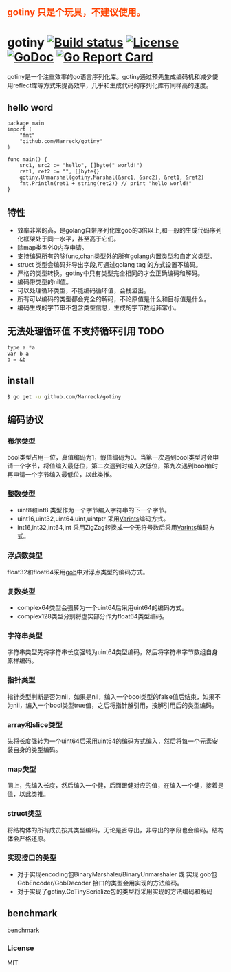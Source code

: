 ## <font color="#FF4500" >gotiny 只是个玩具，不建议使用。</font>


# gotiny   [![Build status][travis-img]][travis-url] [![License][license-img]][license-url] [![GoDoc][doc-img]][doc-url] [![Go Report Card](https://goreportcard.com/badge/github.com/Marreck/gotiny)](https://goreportcard.com/report/github.com/Marreck/gotiny)
gotiny是一个注重效率的go语言序列化库。gotiny通过预先生成编码机和减少使用reflect库等方式来提高效率，几乎和生成代码的序列化库有同样高的速度。
## hello word 
    package main
    import (
   	    "fmt"
   	    "github.com/Marreck/gotiny"
    )
    
    func main() {
   	    src1, src2 := "hello", []byte(" world!")
   	    ret1, ret2 := "", []byte{}
   	    gotiny.Unmarshal(gotiny.Marshal(&src1, &src2), &ret1, &ret2)
   	    fmt.Println(ret1 + string(ret2)) // print "hello world!"
    }

## 特性
- 效率非常的高，是golang自带序列化库gob的3倍以上,和一般的生成代码序列化框架处于同一水平，甚至高于它们。
- 除map类型外0内存申请。
- 支持编码所有的除func,chan类型外的所有golang内置类型和自定义类型。
- struct 类型会编码非导出字段,可通过golang tag 的方式设置不编码。
- 严格的类型转换。gotiny中只有类型完全相同的才会正确编码和解码。
- 编码带类型的nil值。
- 可以处理循环类型，不能编码循环值，会栈溢出。
- 所有可以编码的类型都会完全的解码，不论原值是什么和目标值是什么。
- 编码生成的字节串不包含类型信息，生成的字节数组非常小。
## 无法处理循环值 不支持循环引用  TODO 
	type a *a
	var b a
	b = &b

## install
```bash
$ go get -u github.com/Marreck/gotiny
```

## 编码协议
### 布尔类型
bool类型占用一位，真值编码为1，假值编码为0。当第一次遇到bool类型时会申请一个字节，将值编入最低位，第二次遇到时编入次低位，第九次遇到bool值时再申请一个字节编入最低位，以此类推。
### 整数类型
- uint8和int8 类型作为一个字节编入字符串的下一个字节。
- uint16,uint32,uint64,uint,uintptr 采用[Varints](https://developers.google.com/protocol-buffers/docs/encoding#varints)编码方式。
- int16,int32,int64,int 采用ZigZag转换成一个无符号数后采用[Varints](https://developers.google.com/protocol-buffers/docs/encoding#varints)编码方式。

### 浮点数类型
float32和float64采用[gob](https://golang.org/pkg/encoding/gob/)中对浮点类型的编码方式。
### 复数类型
- complex64类型会强转为一个uint64后采用uint64的编码方式。
- complex128类型分别将虚实部分作为float64类型编码。

### 字符串类型
字符串类型先将字符串长度强转为uint64类型编码，然后将字符串字节数组自身原样编码。
### 指针类型
指针类型判断是否为nil，如果是nil，编入一个bool类型的false值后结束，如果不为nil，编入一个bool类型true值，之后将指针解引用，按解引用后的类型编码。
### array和slice类型
先将长度强转为一个uint64后采用uint64的编码方式编入，然后将每一个元素安装自身的类型编码。
### map类型
同上，先编入长度，然后编入一个健，后面跟健对应的值，在编入一个健，接着是值，以此类推。
### struct类型
将结构体的所有成员按其类型编码，无论是否导出，非导出的字段也会编码。结构体会严格还原。
### 实现接口的类型
- 对于实现encoding包BinaryMarshaler/BinaryUnmarshaler 或 实现 gob包GobEncoder/GobDecoder 接口的类型会用实现的方法编码。
- 对于实现了gotiny.GoTinySerialize包的类型将采用实现的方法编码和解码

## benchmark
[benchmark](https://github.com/niubaoshu/go_serialization_benchmarks)


### License
MIT

[travis-img]: https://travis-ci.org/niubaoshu/gotiny.svg?branch=master
[travis-url]: https://travis-ci.org/niubaoshu/gotiny
[license-img]: http://img.shields.io/badge/license-MIT-green.svg?style=flat-square
[license-url]: http://opensource.org/licenses/MIT
[doc-img]: http://img.shields.io/badge/GoDoc-reference-blue.svg?style=flat-square
[doc-url]: https://godoc.org/github.com/Marreck/gotiny
